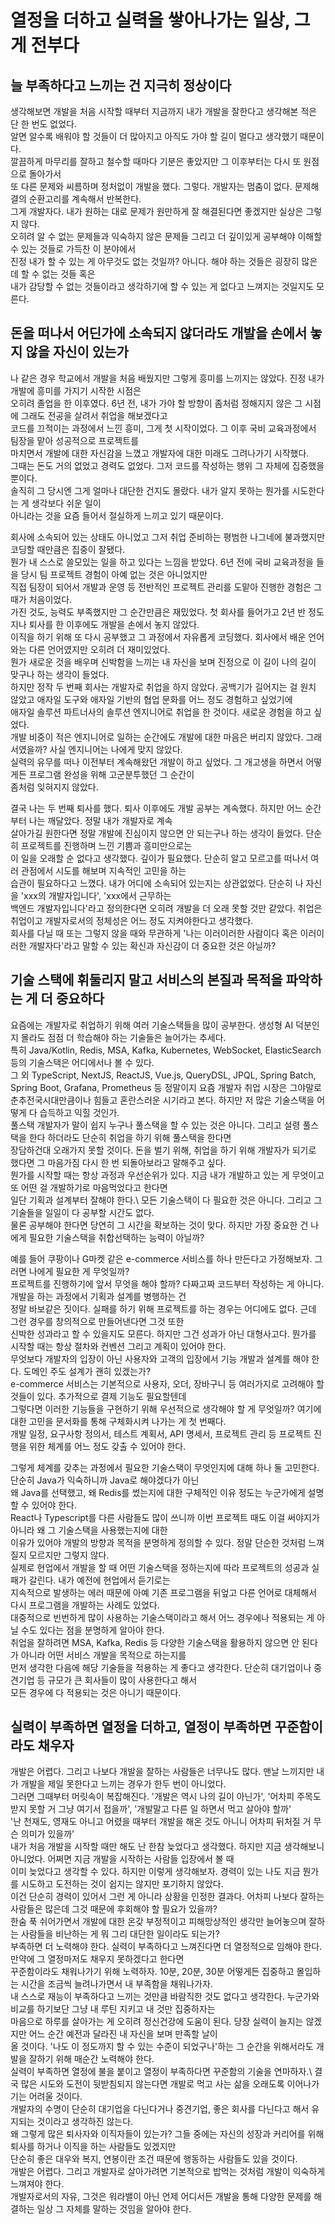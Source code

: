 
# 열정을 더하고 실력을 쌓아나가는 일상, 그게 전부다

## 늘 부족하다고 느끼는 건 지극히 정상이다
생각해보면 개발을 처음 시작할 때부터 지금까지 내가 개발을 잘한다고 생각해본 적은 단 한 번도 없었다.\
알면 알수록 배워야 할 것들이 더 많아지고 아직도 가야 할 길이 멀다고 생각했기 때문이다.\
깔끔하게 마무리를 잘하고 철수할 때마다 기분은 좋았지만 그 이후부터는 다시 또 원점으로 돌아가서\
또 다른 문제와 씨름하며 정처없이 개발을 했다. 그렇다. 개발자는 멈춤이 없다. 문제해결의 순환고리를 계속해서 반복한다.\
그게 개발자다. 내가 원하는 대로 문제가 원만하게 잘 해결된다면 좋겠지만 실상은 그렇지 않다.\
오히려 알 수 없는 문제들과 익숙하지 않은 문제들 그리고 더 깊이있게 공부해야 이해할 수 있는 것들로 가득찬 이 분야에서\
진정 내가 할 수 있는 게 아무것도 없는 것일까? 아니다. 해야 하는 것들은 굉장히 많은데 할 수 없는 것들 혹은\
내가 감당할 수 없는 것들이라고 생각하기에 할 수 있는 게 없다고 느껴지는 것일지도 모른다.

## 돈을 떠나서 어딘가에 소속되지 않더라도 개발을 손에서 놓지 않을 자신이 있는가
나 같은 경우 학교에서 개발을 처음 배웠지만 그렇게 흥미를 느끼지는 않았다. 진정 내가 개발에 흥미를 가지기 시작한 시점은\
오히려 졸업을 한 이후였다. 6년 전, 내가 가야 할 방향이 좀처럼 정해지지 않은 그 시점에 그래도 전공을 살려서 취업을 해보겠다고\
코드를 끄적이는 과정에서 느낀 흥미, 그게 첫 시작이었다. 그 이후 국비 교육과정에서 팀장을 맡아 성공적으로 프로젝트를\
마치면서 개발에 대한 자신감을 느꼈고 개발자에 대한 미래도 그려나가기 시작했다.\
그때는 돈도 거의 없었고 경력도 없었다. 그저 코드를 작성하는 행위 그 자체에 집중했을 뿐이다.\
솔직히 그 당시엔 그게 얼마나 대단한 건지도 몰랐다. 내가 알지 못하는 뭔가를 시도한다는 게 생각보다 쉬운 일이\
아니라는 것을 요즘 들어서 절실하게 느끼고 있기 때문이다.

회사에 소속되어 있는 상태도 아니었고 그저 취업 준비하는 평범한 나그네에 불과했지만 코딩할 때만큼은 집중이 잘됐다.\
뭔가 내 스스로 쓸모있는 일을 하고 있다는 느낌을 받았다. 6년 전에 국비 교육과정을 들을 당시 팀 프로젝트 경험이 아예 없는 것은 아니었지만\
직접 팀장이 되어서 개발과 운영 등 전반적인 프로젝트 관리를 도맡아 진행한 경험은 그때가 처음이었다.\
가진 것도, 능력도 부족했지만 그 순간만큼은 재밌었다. 첫 회사를 들어가고 2년 반 정도 지나 퇴사를 한 이후에도 개발을 손에서 놓지 않았다.\
이직을 하기 위해 또 다시 공부했고 그 과정에서 자유롭게 코딩했다. 회사에서 배운 언어와는 다른 언어였지만 오히려 더 재미있었다.\
뭔가 새로운 것을 배우며 신박함을 느끼는 내 자신을 보며 진정으로 이 길이 나의 길이 맞구나 하는 생각이 들었다.\
하지만 정작 두 번째 회사는 개발자로 취업을 하지 않았다. 공백기가 길어지는 걸 원치 않았고 애자일 도구와 애자일 기반의 협업 문화를 어느 정도 경험하고 싶었기에\
애자일 솔루션 파트너사의 솔루션 엔지니어로 취업을 한 것이다. 새로운 경험을 하고 싶었다.\
개발 비중이 적은 엔지니어로 일하는 순간에도 개발에 대한 마음은 버리지 않았다. 그래서였을까? 사실 엔지니어는 나에게 맞지 않았다.\
실력의 유무를 떠나 이전부터 계속해왔던 개발이 하고 싶었다. 그 개고생을 하면서 어떻게든 프로그램 완성을 위해 고군분투했던 그 순간이\
좀처럼 잊혀지지 않았다.

결국 나는 두 번째 퇴사를 했다. 퇴사 이후에도 개발 공부는 계속했다. 하지만 어느 순간부터 나는 깨달았다. 정말 내가 개발자로 계속\
살아가길 원한다면 정말 개발에 진심이지 않으면 안 되는구나 하는 생각이 들었다. 단순히 프로젝트를 진행하며 느낀 기쁨과 흥미만으로는\
이 일을 오래할 순 없다고 생각했다. 깊이가 필요했다. 단순히 알고 모르고를 떠나서 여러 관점에서 시도를 해보며 지속적인 고민을 하는\
습관이 필요하다고 느꼈다. 내가 어디에 소속되어 있는지는 상관없었다. 단순히 나 자신을 'xxx의 개발자입니다', 'xxx에서 근무하는\
백엔드 개발자입니다'라고 정의한다면 오히려 개발을 더 오래 못할 것만 같았다. 취업은 취업이고 개발자로서의 정체성은 어느 정도 지켜야한다고 생각했다.\
회사를 다닐 때 또는 그렇지 않을 때와 무관하게 '나는 이러이러한 사람이다 혹은 이러이러한 개발자다'라고 말할 수 있는 확신과 자신감이 더 중요한 것은 아닐까?

## 기술 스택에 휘둘리지 말고 서비스의 본질과 목적을 파악하는 게 더 중요하다
요즘에는 개발자로 취업하기 위해 여러 기술스택들을 많이 공부한다. 생성형 AI 덕분인지 몰라도 점점 더 학습해야 하는 기술들은 늘어가는 추세다.\
특히 Java/Kotlin, Redis, MSA, Kafka, Kubernetes, WebSocket, ElasticSearch 등의 기술스택은 어디에서나 볼 수 있다.\
그 외 TypeScript, NextJS, ReactJS, Vue.js, QueryDSL, JPQL, Spring Batch, Spring Boot, Grafana, Prometheus 등 정말이지 요즘 개발자 취업 시장은 그야말로\
춘추전국시대만큼이나 힘들고 혼란스러운 시기라고 본다. 하지만 저 많은 기술스택을 어떻게 다 습득하고 익힐 것인가.\
풀스택 개발자가 말이 쉽지 누구나 풀스택을 할 수 있는 것은 아니다. 그리고 설령 풀스택을 한다 하더라도 단순히 취업을 하기 위해 풀스택을 한다면\
장담하건대 오래가지 못할 것이다. 돈을 벌기 위해, 취업을 하기 위해 개발자가 되기로 했다면 그 마음가짐 다시 한 번 되돌아보라고 말해주고 싶다.\
뭔가를 시작할 때는 항상 과정과 우선순위가 있다. 지금 내가 개발하고 있는 게 무엇이고 또 어떤 걸 개발하기로 마음먹었다고 한다면\
일단 기획과 설계부터 잘해야 한다.\ 모든 기술스택이 다 필요한 것은 아니다. 그리고 그 기술들을 일일이 다 공부할 시간도 없다.\
물론 공부해야 한다면 당연히 그 시간을 확보하는 것이 맞다. 하지만 가장 중요한 건 나에게 필요한 기술스택을 취합선택하는 능력이 아닐까?

예를 들어 쿠팡이나 G마켓 같은 e-commerce 서비스를 하나 만든다고 가정해보자. 그러면 나에게 필요한 게 무엇일까?\
프로젝트를 진행하기에 앞서 무엇을 해야 할까? 다짜고짜 코드부터 작성하는 게 아니다. 개발을 하는 과정에서 기획과 설계를 병행하는 건\
정말 바보같은 짓이다. 실패를 하기 위해 프로젝트를 하는 경우는 어디에도 없다. 근데 그런 경우를 창의적으로 만들어낸다면 그것 또한\
신박한 성과라고 할 수 있을지도 모른다. 하지만 그건 성과가 아닌 대형사고다. 뭔가를 시작할 때는 항상 절차와 컨벤션 그리고 계획이 있어야 한다.\
무엇보다 개발자의 입장이 아닌 사용자와 고객의 입장에서 기능 개발과 설계를 해야 한다. 도메인 주도 설계가 괜히 있겠는가?\
e-commerce 서비스는 기본적으로 사용자, 오더, 장바구니 등 여러가지로 고려해야 할 것들이 있다. 추가적으로 결제 기능도 필요할텐데\
그렇다면 이러한 기능들을 구현하기 위해 우선적으로 생각해야 할 게 무엇일까? 여기에 대한 고민을 문서화를 통해 구체화시켜 나가는 게 첫 번째다.\
개발 일정, 요구사항 정의서, 테스트 계획서, API 명세서, 프로젝트 관리 등 프로젝트 진행을 위한 체계를 어느 정도 갖출 수 있어야 한다.

그렇게 체계를 갖추는 과정에서 필요한 기술스택이 무엇인지에 대해 하나 둘 고민한다. 단순히 Java가 익숙하니까 Java로 해야겠다가 아닌\
왜 Java를 선택했고, 왜 Redis를 썼는지에 대한 구체적인 이유 정도는 누군가에게 설명할 수 있어야 한다.\
React나 Typescript를 다른 사람들도 많이 쓰니까 이번 프로젝트 때도 이걸 써야지가 아니라 왜 그 기술스택을 사용했는지에 대한\
이유가 있어야 개발의 방향과 목적을 분명하게 정의할 수 있다. 정말 단순한 것처럼 느껴질지 모르지만 그렇지 않다.\
실제로 현업에서 개발을 할 때 어떤 기술스택을 정하는지에 따라 프로젝트의 성공과 실패가 갈린다. 내가 예전에 현업에서 듣기로는\
지속적으로 발생하는 에러 때문에 아예 기존 프로그램을 뒤엎고 다른 언어로 대체해서 다시 프로그램을 개발하는 사례도 있었다.\
대중적으로 빈번하게 많이 사용하는 기술스택이라고 해서 어느 경우에나 적용되는 게 아닐 수도 있다는 점을 분명하게 알아야 한다.\
취업을 잘하려면 MSA, Kafka, Redis 등 다양한 기술스택을 활용하지 않으면 안 된다가 아니라 어떤 서비스 개발을 목적으로 하는지를\
먼저 생각한 다음에 해당 기술들을 적용하는 게 좋다고 생각한다. 단순히 대기업이나 중견기업 등 규모가 큰 회사들이 많이 사용한다고 해서\
모든 경우에 다 적용되는 것은 아니기 때문이다.

## 실력이 부족하면 열정을 더하고, 열정이 부족하면 꾸준함이라도 채우자
개발은 어렵다. 그리고 나보다 개발을 잘하는 사람들은 너무나도 많다. 맨날 느끼지만 내가 개발을 제일 못한다고 느끼는 경우가 한두 번이 아니었다.\
그러면 그때부터 머릿속이 복잡해진다. '개발은 역시 나의 길이 아닌가', '어차피 주목도 받지 못할 거 그냥 여기서 접을까', '개발말고 다른 일 하면서 먹고 살아야 할까'\
'난 천재도, 영재도 아니고 어렸을 때부터 개발을 해온 것도 아니니 어차피 뒤처질 거 무슨 의미가 있을까'\
내가 처음 개발을 시작할 때만 해도 난 한참 늦었다고 생각했다. 하지만 지금 생각해보니 아니었다. 어쩌면 지금 개발을 시작하는 사람들 입장에서 볼 때\
이미 늦었다고 생각할 수 있다. 하지만 이렇게 생각해보자. 경력이 있는 나도 지금 뭔가를 시도하고 도전하는 것이 쉽지는 않지만 포기하지 않았다.\
이건 단순히 경력이 있어서 그런 게 아니라 상황을 인정한 결과다. 어차피 나보다 잘하는 사람들은 많은데 그것 때문에 후회해야 할 필요가 있을까?\
한숨 푹 쉬어가면서 개발에 대한 온갖 부정적이고 피해망상적인 생각만 늘어놓으며 잘하는 사람들을 비난하는 게 뭐 그리 대단한 일이라도 되는가?\
부족하면 더 노력해야 한다. 실력이 부족하다고 느껴진다면 더 열정적으로 임해야 한다. 만약에 그 열정마저도 채우지 못하겠다고 한다면\
꾸준함이라도 채워나가기 위해 노력하자. 10분, 20분, 30분 어떻게든 집중하고 몰입하는 시간을 조금씩 늘려나가면서 내 부족함을 채워나가자.\
내 스스로 재능이 부족하다고 느끼는 것만큼 바람직한 것도 없다고 생각한다. 누군가와 비교를 하기보단 그냥 내 루틴 지키고 내 것만 집중하자는\
마음으로 하루를 살아가는 게 오히려 정신건강에 도움이 된다. 당장 실력이 늘지는 않겠지만 어느 순간 예전과 달라진 내 자신을 보며 만족할 날이\
올 것이다. '나도 이 정도까지 할 수 있는 수준이 되었구나'하는 그 순간을 위해서라도 개발을 잘하기 위해 매순간 노력해야 한다.\
실력이 부족하면 열정에 불을 붙이고 열정이 부족하다면 꾸준함의 기술을 연마하자.\ 
결국 많은 시도와 도전이 뒷받침되지 않는다면 개발로 먹고 사는 삶을 오래도록 이어나가기는 어려울 것이다.\
개발자의 수명이 단순히 대기업을 다닌다거나 중견기업, 좋은 회사를 다닌다고 해서 유지되는 것이라고 생각하진 않는다.\
왜 그렇게 많은 퇴사자와 이직자들이 있는가? 그들 중에는 자신의 성장과 커리어를 위해 퇴사를 하거나 이직을 하는 사람들도 있겠지만\
단순히 좋은 대우와 복지, 연봉이란 조건 때문에 행동하는 사람들도 있을 것이다.\
개발은 어렵다. 그리고 개발자로 살아가려면 기본적으로 밥먹는 것처럼 개발이 익숙하게 느껴져야 한다.\
개발자로서의 자유, 그것은 워라밸이 아닌 언제 어디서든 개발을 통해 다양한 문제를 해결하는 일상 그 자체를 말하는 것임을 알아야 한다.  



